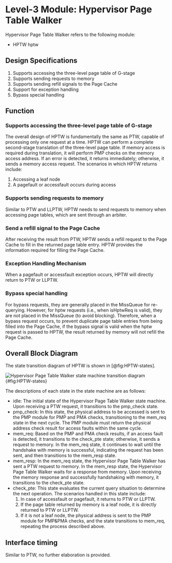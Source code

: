 
# Level-3 Module: Hypervisor Page Table Walker

Hypervisor Page Table Walker refers to the following module:

* HPTW hptw

## Design Specifications

1. Supports accessing the three-level page table of G-stage
2. Supports sending requests to memory
3. Supports sending refill signals to the Page Cache
4. Support for exception handling
5. Bypass special handling

## Function

### Supports accessing the three-level page table of G-stage

The overall design of HPTW is fundamentally the same as PTW, capable of
processing only one request at a time. HPTW can perform a complete second-stage
translation of the three-level page table. If memory access is required during
translation, it will perform PMP checks on the memory access address. If an
error is detected, it returns immediately; otherwise, it sends a memory access
request. The scenarios in which HPTW returns include:

1. Accessing a leaf node
2. A pagefault or accessfault occurs during access

### Supports sending requests to memory

Similar to PTW and LLPTW, HPTW needs to send requests to memory when accessing
page tables, which are sent through an arbiter.

### Send a refill signal to the Page Cache

After receiving the result from PTW, HPTW sends a refill request to the Page
Cache to fill in the returned page table entry. HPTW provides the information
required for filling the Page Cache.

### Exception Handling Mechanism

When a pagefault or accessfault exception occurs, HPTW will directly return to
PTW or LLPTW.

### Bypass special handling

For bypass requests, they are generally placed in the MissQueue for re-querying.
However, for hptw requests (i.e., when isHptwReq is valid), they are not placed
in the MissQueue (to avoid blocking). Therefore, when a bypass request occurs,
to prevent duplicate page table entries from being filled into the Page Cache,
if the bypass signal is valid when the hptw request is passed to HPTW, the
result returned by memory will not refill the Page Cache.

## Overall Block Diagram

The state transition diagram of HPTW is shown in [@fig:HPTW-states].

![Hypervisor Page Table Walker state machine transition
diagram](../figure/image43.jpeg){#fig:HPTW-states}

The descriptions of each state in the state machine are as follows:

* idle: The initial state of the Hypervisor Page Table Walker state machine.
  Upon receiving a PTW request, it transitions to the pmp_check state.
* pmp_check: In this state, the physical address to be accessed is sent to the
  PMP module for PMP and PMA checks, transitioning to the mem_req state in the
  next cycle. The PMP module must return the physical address check result for
  access faults within the same cycle.
* mem_req: Based on the PMP and PMA check results, if an access fault is
  detected, it transitions to the check_pte state; otherwise, it sends a request
  to memory. In the mem_req state, it continues to wait until the handshake with
  memory is successful, indicating the request has been sent, and then
  transitions to the mem_resp state.
* mem_resp: In the mem_req state, the Hypervisor Page Table Walker has sent a
  PTW request to memory. In the mem_resp state, the Hypervisor Page Table Walker
  waits for a response from memory. Upon receiving the memory response and
  successfully handshaking with memory, it transitions to the check_pte state.
* check_pte: This state evaluates the current query situation to determine the
  next operation. The scenarios handled in this state include:
    1. In case of accessfault or pagefault, it returns to PTW or LLPTW.
    2. If the page table returned by memory is a leaf node, it is directly
       returned to PTW or LLPTW.
    3. If it is not a leaf node, the physical address is sent to the PMP module
       for PMP&PMA checks, and the state transitions to mem_req, repeating the
       process described above.

## Interface timing

Similar to PTW, no further elaboration is provided.
